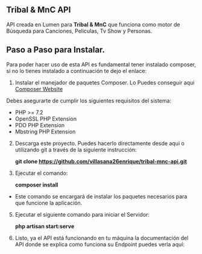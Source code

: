 ## Tribal & MnC API

API creada en Lumen para **Tribal & MnC** que funciona como motor de Búsqueda para Canciones, Peliculas, Tv Show y Personas. 

## Paso a Paso para Instalar.
Para poder hacer uso de esta API es fundamental tener instalado composer, si no lo tienes instalado a continuación te dejo el enlace:

1. Instalar el manejador de paquetes Composer. Lo Puedes conseguir aqui [Composer Website](https://getcomposer.org)

Debes asegurarte de cumplir los siguientes requisitos del sistema:

* PHP >= 7.2
* OpenSSL PHP Extension
* PDO PHP Extension
* Mbstring PHP Extension

2. Descarga este proyecto. Puedes hacerlo directamente desde aqui o utilizando git a través de la siguiente instrucción:

    **git clone https://github.com/villasana26enrique/tribal-mnc-api.git**

3. Ejecutar el comando: 

    **composer install**
    
 - Este comando se encargará de instalar los paquetes necesarios para que funcione la aplicación.

5. Ejecutar el siguiente comando para iniciar el Servidor:

    **php artisan start:serve**
    
6. Listo, ya el API está funcionando en tu máquina la documentación del API donde se explica como funciona su Endpoint puedes verla aquí:
